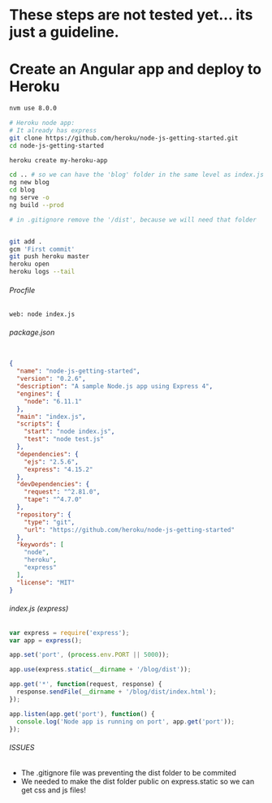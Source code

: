 # These steps are not tested yet... its just a guideline.


# Create an Angular app and deploy to Heroku

```bash
nvm use 8.0.0

# Heroku node app:
# It already has express
git clone https://github.com/heroku/node-js-getting-started.git
cd node-js-getting-started

heroku create my-heroku-app

cd .. # so we can have the 'blog' folder in the same level as index.js
ng new blog
cd blog
ng serve -o
ng build --prod

# in .gitignore remove the '/dist', because we will need that folder


git add .
gcm 'First commit'
git push heroku master
heroku open
heroku logs --tail
```

###### Procfile
```
web: node index.js
```

###### package.json

```json

{
  "name": "node-js-getting-started",
  "version": "0.2.6",
  "description": "A sample Node.js app using Express 4",
  "engines": {
    "node": "6.11.1"
  },
  "main": "index.js",
  "scripts": {
    "start": "node index.js",
    "test": "node test.js"
  },
  "dependencies": {
    "ejs": "2.5.6",
    "express": "4.15.2"
  },
  "devDependencies": {
    "request": "^2.81.0",
    "tape": "^4.7.0"
  },
  "repository": {
    "type": "git",
    "url": "https://github.com/heroku/node-js-getting-started"
  },
  "keywords": [
    "node",
    "heroku",
    "express"
  ],
  "license": "MIT"
}
```

###### index.js (express)
```javascript
var express = require('express');
var app = express();

app.set('port', (process.env.PORT || 5000));

app.use(express.static(__dirname + '/blog/dist'));

app.get('*', function(request, response) {
  response.sendFile(__dirname + '/blog/dist/index.html');
});

app.listen(app.get('port'), function() {
  console.log('Node app is running on port', app.get('port'));
});

```

###### ISSUES

- The .gitignore file was preventing the dist folder to be commited
- We needed to make the dist folder public on express.static so we can get css and js files!
